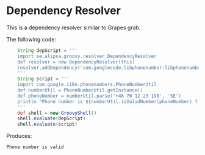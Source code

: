 # Dependency Resolver

This is a dependency resolver similar to Grapes grab.

The following code:
```groovy
    String depScript = '''
    import se.alipsa.groovy.resolver.DependencyResolver
    def resolver = new DependencyResolver(this)
    resolver.addDependency('com.googlecode.libphonenumber:libphonenumber:8.13.26')    
    '''
    String script = '''
    import com.google.i18n.phonenumbers.PhoneNumberUtil
    def numberUtil = PhoneNumberUtil.getInstance()
    def phoneNumber = numberUtil.parse('+46 70 12 23 198', 'SE')
    println "Phone number is ${numberUtil.isValidNumber(phoneNumber) ? '' : 'NOT '}valid"
    '''
    def shell = new GroovyShell()
    shell.evaluate(depScript)
    shell.evaluate(script)
```
Produces:
```
Phone number is valid
```